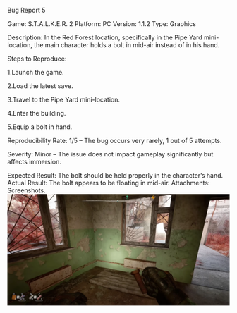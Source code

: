 Bug Report 5

Game: S.T.A.L.K.E.R. 2
 Platform: PC
 Version: 1.1.2
 Type: Graphics

Description: In the Red Forest location, specifically in the Pipe Yard mini-location, the main character holds a bolt in mid-air instead of in his hand.

Steps to Reproduce:

1.Launch the game.

2.Load the latest save.

3.Travel to the Pipe Yard mini-location.

4.Enter the building.

5.Equip a bolt in hand.

Reproducibility Rate:
1/5 – The bug occurs very rarely, 1 out of 5 attempts.

Severity:
Minor – The issue does not impact gameplay significantly but affects immersion.

Expected Result: The bolt should be held properly in the character’s hand.
 Actual Result: The bolt appears to be floating in mid-air.
 Attachments: Screenshots.  ![Bug Screenshot](bug5_screenshot.png)



